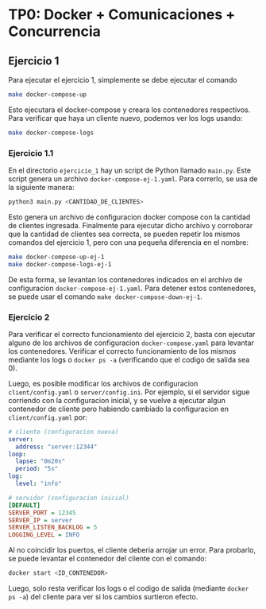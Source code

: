 # TP0: Docker + Comunicaciones + Concurrencia

## Ejercicio 1
Para ejecutar el ejercicio 1, simplemente se debe ejecutar el comando

```bash
make docker-compose-up
```

Esto ejecutara el docker-compose y creara los contenedores respectivos. Para verificar que haya un cliente nuevo, podemos ver los logs usando:

```bash
make docker-compose-logs
```

### Ejercicio 1.1
En el directorio `ejercicio_1` hay un script de Python llamado `main.py`. Este script genera un archivo `docker-compose-ej-1.yaml`. Para correrlo, se usa de la siguiente manera:

```bash
python3 main.py <CANTIDAD_DE_CLIENTES>
```

Esto genera un archivo de configuracion docker compose con la cantidad de clientes ingresada. Finalmente para ejecutar dicho archivo y corroborar que la cantidad de clientes sea correcta, se pueden repetir los mismos comandos del ejercicio 1, pero con una pequeña diferencia en el nombre:

```bash
make docker-compose-up-ej-1
make docker-compose-logs-ej-1
```

De esta forma, se levantan los contenedores indicados en el archivo de configuracion `docker-compose-ej-1.yaml`. Para detener estos contenedores, se puede usar el comando `make docker-compose-down-ej-1`.


### Ejercicio 2
Para verificar el correcto funcionamiento del ejercicio 2, basta con ejecutar alguno de los archivos de configuracion `docker-compose.yaml` para levantar los contenedores. Verificar el correcto funcionamiento de los mismos mediante los logs o `docker ps -a` (verificando que el codigo de salida sea 0).

Luego, es posible modificar los archivos de configuracion `client/config.yaml` o `server/config.ini`. Por ejemplo, si el servidor sigue corriendo con la configuracion inicial, y se vuelve a ejecutar algun contenedor de cliente pero habiendo cambiado la configuracion en `client/config.yaml` por:
```yaml
# cliente (configuracion nueva)
server:
  address: "server:12344"
loop:
  lapse: "0m20s"
  period: "5s"
log:
  level: "info"
  ```

```ini
# servidor (configuracion inicial)
[DEFAULT]
SERVER_PORT = 12345
SERVER_IP = server
SERVER_LISTEN_BACKLOG = 5
LOGGING_LEVEL = INFO
```

Al no coincidir los puertos, el cliente deberia arrojar un error. Para probarlo, se puede levantar el contenedor del cliente con el comando:
```bash
docker start <ID_CONTENEDOR>
```

Luego, solo resta verificar los logs o el codigo de salida (mediante `docker ps -a`) del cliente para ver si los cambios surtieron efecto.
